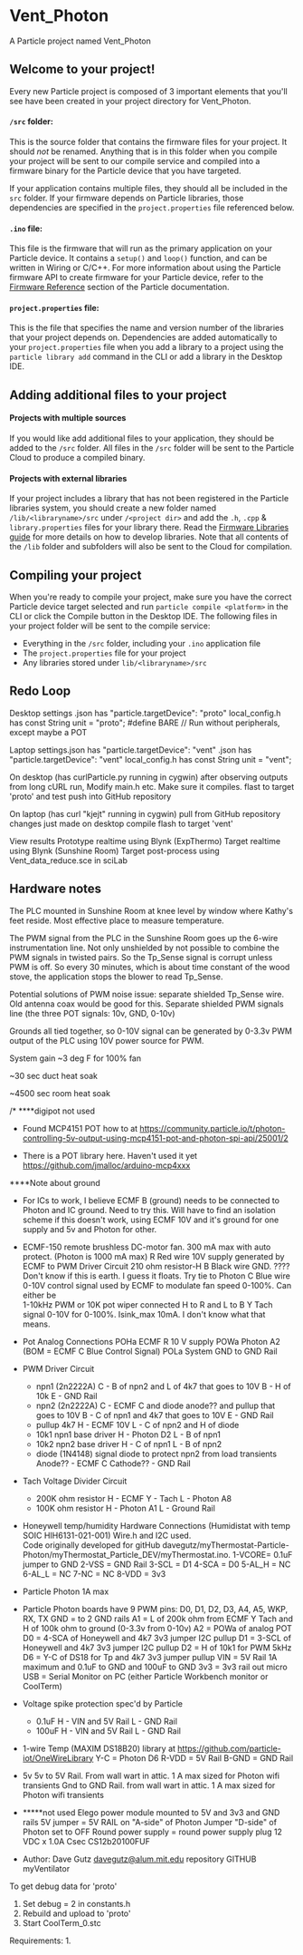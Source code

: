 # Vent_Photon

A Particle project named Vent_Photon

## Welcome to your project!

Every new Particle project is composed of 3 important elements that you'll see have been created in your project directory for Vent_Photon.

#### ```/src``` folder:  
This is the source folder that contains the firmware files for your project. It should *not* be renamed. 
Anything that is in this folder when you compile your project will be sent to our compile service and compiled into a firmware binary for the Particle device that you have targeted.

If your application contains multiple files, they should all be included in the `src` folder. If your firmware depends on Particle libraries, those dependencies are specified in the `project.properties` file referenced below.

#### ```.ino``` file:
This file is the firmware that will run as the primary application on your Particle device. It contains a `setup()` and `loop()` function, and can be written in Wiring or C/C++. For more information about using the Particle firmware API to create firmware for your Particle device, refer to the [Firmware Reference](https://docs.particle.io/reference/firmware/) section of the Particle documentation.

#### ```project.properties``` file:  
This is the file that specifies the name and version number of the libraries that your project depends on. Dependencies are added automatically to your `project.properties` file when you add a library to a project using the `particle library add` command in the CLI or add a library in the Desktop IDE.

## Adding additional files to your project

#### Projects with multiple sources
If you would like add additional files to your application, they should be added to the `/src` folder. All files in the `/src` folder will be sent to the Particle Cloud to produce a compiled binary.

#### Projects with external libraries
If your project includes a library that has not been registered in the Particle libraries system, you should create a new folder named `/lib/<libraryname>/src` under `/<project dir>` and add the `.h`, `.cpp` & `library.properties` files for your library there. Read the [Firmware Libraries guide](https://docs.particle.io/guide/tools-and-features/libraries/) for more details on how to develop libraries. Note that all contents of the `/lib` folder and subfolders will also be sent to the Cloud for compilation.

## Compiling your project

When you're ready to compile your project, make sure you have the correct Particle device target selected and run `particle compile <platform>` in the CLI or click the Compile button in the Desktop IDE. The following files in your project folder will be sent to the compile service:

- Everything in the `/src` folder, including your `.ino` application file
- The `project.properties` file for your project
- Any libraries stored under `lib/<libraryname>/src`

## Redo Loop

Desktop settings
    .json has "particle.targetDevice": "proto"
    local_config.h has 
        const   String    unit = "proto";
        #define BARE                  // Run without peripherals, except maybe a POT

Laptop settings.json has  "particle.targetDevice": "vent"
    .json has "particle.targetDevice": "vent"
    local_config.h has 
        const   String    unit = "vent";

On desktop (has curlParticle.py running in cygwin)
    after observing outputs from long cURL run, Modify main.h etc.   Make sure it compiles.
    flast to target 'proto' and test
    push into GitHub repository

On laptop (has curl "kjejt" running in cygwin)
    pull from GitHub repository changes just made on desktop
    compile
    flash to target 'vent'

View results
    Prototype realtime using Blynk (ExpThermo)
    Target realtime using Blynk (Sunshine Room)
    Target post-process using Vent_data_reduce.sce in sciLab

## Hardware notes

The PLC  mounted in Sunshine Room at knee level by window where Kathy's feet reside.  Most effective place to measure temperature.

The PWM signal from the PLC in the Sunshine Room goes up the 6-wire instrumentation line.   Not only unshielded by not possible to combine the PWM signals in twisted pairs.   So the Tp_Sense signal is corrupt unless PWM is off.   So every 30 minutes, which is about time constant of the wood stove, the application stops the blower to read Tp_Sense.

Potential solutions of PWM noise issue:
    separate shielded Tp_Sense wire.  Old antenna coax would be good for this.
    Separate shielded PWM signals line (the three POT signals: 10v, GND, 0-10v)

Grounds all tied together, so 0-10V signal can be generated by 0-3.3v PWM output of the PLC using 10V power source for PWM.

System gain ~3 deg F for 100% fan

~30 sec duct heat soak

~4500 sec room heat soak

/*
****digipot not used
* Found MCP4151 POT how to at
  https://community.particle.io/t/photon-controlling-5v-output-using-mcp4151-pot-and-photon-spi-api/25001/2

* There is a POT library here.   Haven't used it yet
  https://github.com/jmalloc/arduino-mcp4xxx

****Note about ground
* For ICs to work, I believe ECMF B (ground) needs to be connected to
  Photon and IC ground.  Need to try this.  Will have to find an isolation scheme if this doesn't work,
  using ECMF 10V and it's ground for one supply and 5v and Photon for other.

* ECMF-150 remote brushless DC-motor fan. 300 mA max with auto protect.  (Photon is 1000 mA max)
  R Red wire 10V supply generated by ECMF to PWM Driver Circuit 210 ohm resistor-H
  B Black wire GND.   ????Don't know if this is earth.  I guess it floats.  Try tie to Photon
  C Blue wire 0-10V control signal used by ECMF to modulate fan speed 0-100%.   Can either be  
        1-10kHz PWM or 10K pot wiper connected H to R and L to B
  Y Tach signal 0-10V for 0-100%. Isink_max 10mA.  I don't know what that means.

* Pot Analog Connections
  POHa    ECMF R 10 V supply
  POWa    Photon A2 (BOM = ECMF C Blue Control Signal)
  POLa    System GND to GND Rail

* PWM Driver Circuit
  - npn1 (2n2222A)
    C - B of npn2 and L of 4k7 that goes to 10V
    B - H of 10k
    E - GND Rail
  - npn2 (2n2222A)
    C - ECMF C and diode anode?? and pullup that goes to 10V
    B - C of npn1 and 4k7 that goes to 10V
    E - GND Rail
  - pullup 4k7
    H - ECMF 10V
    L - C of npn2 and H of diode
  - 10k1 npn1 base driver
    H - Photon D2
    L - B of npn1
  - 10k2 npn2 base driver
    H - C of npn1
    L - B of npn2
  - diode (1N4148) signal diode to protect npn2 from load transients
    Anode?? - ECMF C
    Cathode?? - GND Rail

* Tach Voltage Divider Circuit
  - 200K ohm resistor
    H - ECMF Y - Tach
    L - Photon A8
  - 100K ohm resistor
    H - Photon A1
    L - Ground Rail

* Honeywell temp/humidity Hardware Connections (Humidistat with temp SOIC  HIH6131-021-001)
  Wire.h and I2C used.   
  Code originally developed for gitHub davegutz/myThermostat-Particle-Photon/myThermostat_Particle_DEV/myThermostat.ino.
  1-VCORE= 0.1uF jumper to GND
  2-VSS  = GND Rail
  3-SCL  = D1
  4-SCA  = D0
  5-AL_H = NC
  6-AL_L = NC
  7-NC   = NC
  8-VDD  = 3v3

* Particle Photon 1A max
* Particle Photon boards have 9 PWM pins: D0, D1, D2, D3, A4, A5, WKP, RX, TX
  GND = to 2 GND rails
  A1  = L of 200k ohm from ECMF Y Tach and H of 100k ohm to ground (0-3.3v from 0-10v)
  A2  = POWa of analog POT
  D0  = 4-SCA of Honeywell and 4k7 3v3 jumper I2C pullup
  D1  = 3-SCL of Honeywell and 4k7 3v3 jumper I2C pullup
  D2  = H of 10k1 for PWM 5kHz
  D6  = Y-C of DS18 for Tp and 4k7 3v3 jumper pullup
  VIN = 5V Rail 1A maximum and 0.1uF to GND and 100uF to GND
  3v3 = 3v3 rail out
  micro USB = Serial Monitor on PC (either Particle Workbench monitor or CoolTerm) 

* Voltage spike protection spec'd by Particle
  - 0.1uF
    H - VIN and 5V Rail
    L - GND Rail
  - 100uF
    H - VIN and 5V Rail
    L - GND Rail

* 1-wire Temp (MAXIM DS18B20)  library at https://github.com/particle-iot/OneWireLibrary
  Y-C   = Photon D6
  R-VDD = 5V Rail
  B-GND = GND Rail

* 5v
  5v to 5V Rail.  From wall wart in attic. 1 A max sized for Photon wifi transients
  Gnd to GND Rail.   from wall wart in attic.  1 A max sized for Photon wifi transients

* *****not used Elego power module mounted to 5V and 3v3 and GND rails
  5V jumper = 5V RAIL on "A-side" of Photon
  Jumper "D-side" of Photon set to OFF
  Round power supply = round power supply plug 12 VDC x 1.0A Csec CS12b20100FUF
  
 * Author: Dave Gutz davegutz@alum.mit.edu  repository GITHUB myVentilator
 
  To get debug data for 'proto'
  1.  Set debug = 2 in constants.h
  2.  Rebuild and upload to 'proto'
  3.  Start CoolTerm_0.stc

  Requirements:
  1.  

